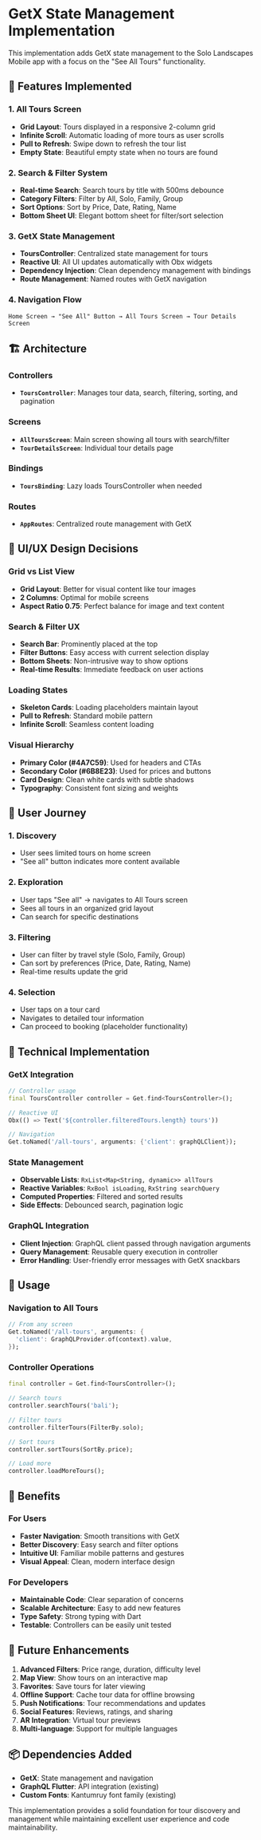 # GetX State Management Implementation

This implementation adds GetX state management to the Solo Landscapes Mobile app with a focus on the "See All Tours" functionality.

## 🚀 Features Implemented

### 1. **All Tours Screen**

- **Grid Layout**: Tours displayed in a responsive 2-column grid
- **Infinite Scroll**: Automatic loading of more tours as user scrolls
- **Pull to Refresh**: Swipe down to refresh the tour list
- **Empty State**: Beautiful empty state when no tours are found

### 2. **Search & Filter System**

- **Real-time Search**: Search tours by title with 500ms debounce
- **Category Filters**: Filter by All, Solo, Family, Group
- **Sort Options**: Sort by Price, Date, Rating, Name
- **Bottom Sheet UI**: Elegant bottom sheet for filter/sort selection

### 3. **GetX State Management**

- **ToursController**: Centralized state management for tours
- **Reactive UI**: All UI updates automatically with Obx widgets
- **Dependency Injection**: Clean dependency management with bindings
- **Route Management**: Named routes with GetX navigation

### 4. **Navigation Flow**

```
Home Screen → "See All" Button → All Tours Screen → Tour Details Screen
```

## 🏗️ Architecture

### Controllers

- **`ToursController`**: Manages tour data, search, filtering, sorting, and pagination

### Screens

- **`AllToursScreen`**: Main screen showing all tours with search/filter
- **`TourDetailsScreen`**: Individual tour details page

### Bindings

- **`ToursBinding`**: Lazy loads ToursController when needed

### Routes

- **`AppRoutes`**: Centralized route management with GetX

## 🎨 UI/UX Design Decisions

### **Grid vs List View**

- **Grid Layout**: Better for visual content like tour images
- **2 Columns**: Optimal for mobile screens
- **Aspect Ratio 0.75**: Perfect balance for image and text content

### **Search & Filter UX**

- **Search Bar**: Prominently placed at the top
- **Filter Buttons**: Easy access with current selection display
- **Bottom Sheets**: Non-intrusive way to show options
- **Real-time Results**: Immediate feedback on user actions

### **Loading States**

- **Skeleton Cards**: Loading placeholders maintain layout
- **Pull to Refresh**: Standard mobile pattern
- **Infinite Scroll**: Seamless content loading

### **Visual Hierarchy**

- **Primary Color (#4A7C59)**: Used for headers and CTAs
- **Secondary Color (#6B8E23)**: Used for prices and buttons
- **Card Design**: Clean white cards with subtle shadows
- **Typography**: Consistent font sizing and weights

## 📱 User Journey

### 1. **Discovery**

- User sees limited tours on home screen
- "See all" button indicates more content available

### 2. **Exploration**

- User taps "See all" → navigates to All Tours screen
- Sees all tours in an organized grid layout
- Can search for specific destinations

### 3. **Filtering**

- User can filter by travel style (Solo, Family, Group)
- Can sort by preferences (Price, Date, Rating, Name)
- Real-time results update the grid

### 4. **Selection**

- User taps on a tour card
- Navigates to detailed tour information
- Can proceed to booking (placeholder functionality)

## 🔧 Technical Implementation

### GetX Integration

```dart
// Controller usage
final ToursController controller = Get.find<ToursController>();

// Reactive UI
Obx(() => Text('${controller.filteredTours.length} tours'))

// Navigation
Get.toNamed('/all-tours', arguments: {'client': graphQLClient});
```

### State Management

- **Observable Lists**: `RxList<Map<String, dynamic>> allTours`
- **Reactive Variables**: `RxBool isLoading`, `RxString searchQuery`
- **Computed Properties**: Filtered and sorted results
- **Side Effects**: Debounced search, pagination logic

### GraphQL Integration

- **Client Injection**: GraphQL client passed through navigation arguments
- **Query Management**: Reusable query execution in controller
- **Error Handling**: User-friendly error messages with GetX snackbars

## 🚦 Usage

### Navigation to All Tours

```dart
// From any screen
Get.toNamed('/all-tours', arguments: {
  'client': GraphQLProvider.of(context).value,
});
```

### Controller Operations

```dart
final controller = Get.find<ToursController>();

// Search tours
controller.searchTours('bali');

// Filter tours
controller.filterTours(FilterBy.solo);

// Sort tours
controller.sortTours(SortBy.price);

// Load more
controller.loadMoreTours();
```

## 🎯 Benefits

### **For Users**

- **Faster Navigation**: Smooth transitions with GetX
- **Better Discovery**: Easy search and filter options
- **Intuitive UI**: Familiar mobile patterns and gestures
- **Visual Appeal**: Clean, modern interface design

### **For Developers**

- **Maintainable Code**: Clear separation of concerns
- **Scalable Architecture**: Easy to add new features
- **Type Safety**: Strong typing with Dart
- **Testable**: Controllers can be easily unit tested

## 🔮 Future Enhancements

1. **Advanced Filters**: Price range, duration, difficulty level
2. **Map View**: Show tours on an interactive map
3. **Favorites**: Save tours for later viewing
4. **Offline Support**: Cache tour data for offline browsing
5. **Push Notifications**: Tour recommendations and updates
6. **Social Features**: Reviews, ratings, and sharing
7. **AR Integration**: Virtual tour previews
8. **Multi-language**: Support for multiple languages

## 📦 Dependencies Added

- **GetX**: State management and navigation
- **GraphQL Flutter**: API integration (existing)
- **Custom Fonts**: Kantumruy font family (existing)

This implementation provides a solid foundation for tour discovery and management while maintaining excellent user experience and code maintainability.
